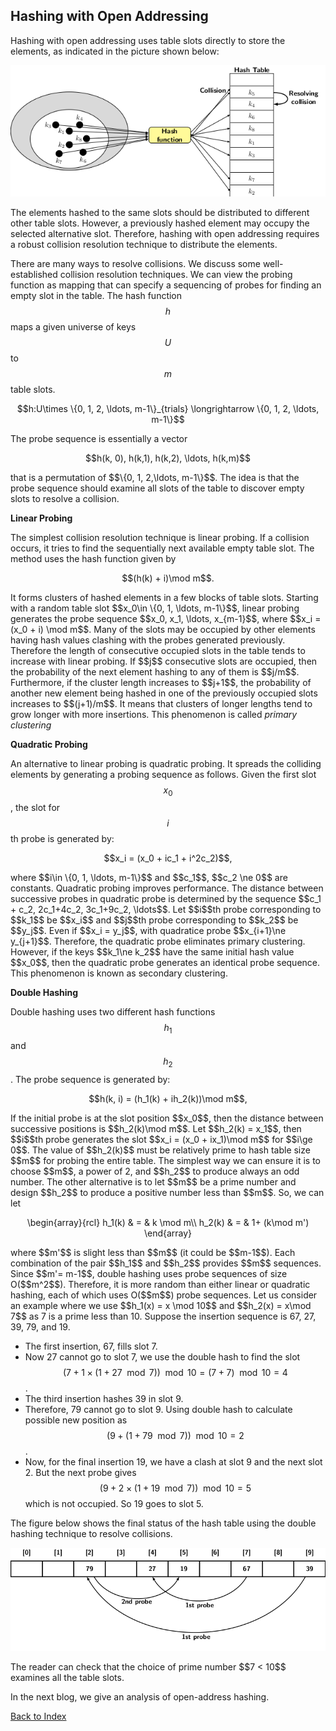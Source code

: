 <script type="text/javascript" src="https://cdnjs.cloudflare.com/ajax/libs/mathjax/2.7.0/MathJax.js?config=TeX-AMS_CHTML"> </script> <script type="text/x-mathjax-config"> MathJax.Hub.Config({ tex2jax: { inlineMath: [['$','$'], ['\\(','\\)']], processEscapes: true}, jax: ["input/TeX","input/MathML","input/AsciiMath","output/CommonHTML"], extensions: ["tex2jax.js","mml2jax.js","asciimath2jax.js","MathMenu.js","MathZoom.js","AssistiveMML.js", "[Contrib]/a11y/accessibility-menu.js"], TeX: { extensions: ["AMSmath.js","AMSsymbols.js","noErrors.js","noUndefined.js"], equationNumbers: { autoNumber: "AMS" } } }); </script> 


## Hashing with Open Addressing

Hashing with open addressing uses table slots directly to store the elements, as indicated in the picture shown below:
<p style="text-align:center">
    <img src="../images/hashingOpenAddressing1.png">                                                       
</p>
The elements hashed to the same slots should be distributed to different other table slots. However, a previously hashed element may occupy the selected 
alternative slot. Therefore, hashing with open addressing requires a robust collision resolution technique to distribute the elements. 

There are many ways to resolve collisions. We discuss some well-established collision
resolution techniques. We can view the probing function as mapping that can specify a sequencing of probes 
for finding an empty slot in the table. The hash function $$h$$ maps a given universe of keys $$U$$ to $$m$$ table slots. <br>
<p style="text-align:center">
    $$h:U\times \{0, 1, 2, \ldots, m-1\}_{trials} \longrightarrow  \{0, 1, 2, \ldots, m-1\}$$                                          
</p>
The probe sequence is essentially a vector 
<p style="text-align:center">
    $$h(k, 0), h(k,1), h(k,2), \ldots, h(k,m)$$                                     
</p>
that is a permutation of $$\{0, 1, 2,\ldots, m-1\}$$. The idea is that the probe sequence should examine all slots of the table to discover
empty slots to resolve a collision. <br>

<strong>Linear Probing</strong>

The simplest collision resolution technique is linear probing. If a collision occurs, it tries to find the sequentially next available empty 
table slot. The method uses the hash function given by 
<p style="text-align:center">
$$(h(k) + i)\mod m$$.
</p>
It forms clusters of hashed elements in a few blocks of table slots. Starting with a random table slot $$x_0\in \{0, 1, \ldots, m-1\}$$, linear probing
generates the probe sequence $$x_0, x_1, \ldots, x_{m-1}$$, where $$x_i = (x_0 + i) \mod m$$. Many of the slots may be occupied
by other elements having hash values clashing with the probes generated previously. Therefore the length of consecutive occupied slots in the table tends
to increase with linear probing. If $$j$$ consecutive slots are occupied, then the probability of the next element hashing to any of 
them is $$j/m$$. Furthermore, if the cluster length increases to $$j+1$$, the probability of another new element being hashed in one of the
previously occupied slots increases to $$(j+1)/m$$. It means that clusters of longer lengths tend to grow longer with more insertions.
This phenomenon is called <i>primary clustering</i><br>

<strong>Quadratic Probing</strong>

An alternative to linear probing is quadratic probing. It spreads the colliding elements by generating a probing sequence as follows. Given the first slot 
$$x_0$$, the slot for $$i$$th probe is generated by: 
<p style="text-align:center">
$$x_i = (x_0 + ic_1 + i^2c_2)$$, 
</p>
where $$i\in \{0, 1, \ldots, m-1\}$$ and $$c_1$$, $$c_2 \ne 0$$ are constants. Quadratic probing improves performance. The distance between
successive probes in quadratic probe is determined by the sequence $$c_1 + c_2, 2c_1+4c_2, 3c_1+9c_2, \ldots$$. 
Let $$i$$th probe corresponding to $$k_1$$ be $$x_i$$ and $$j$$th probe corresponding to $$k_2$$ be $$y_j$$. Even if $$x_i = y_j$$, with 
quadratice probe $$x_{i+1}\ne y_{j+1}$$. Therefore, the quadratic probe eliminates primary clustering. However, if the keys $$k_1\ne k_2$$ have
the same initial hash value $$x_0$$, then the quadratic probe generates an identical probe sequence. This phenomenon is known as secondary clustering.<br>

<strong>Double Hashing</strong>
 
Double hashing uses two different hash functions $$h_1$$ and $$h_2$$. The probe sequence is generated by:
<p style="text-align:center">
$$h(k, i) = (h_1(k) + ih_2(k))\mod m$$, 
</p>
If the initial probe is at the slot position $$x_0$$, then the distance between successive positions is $$h_2(k)\mod m$$. Let $$h_2(k) = x_1$$, then 
$$i$$th probe generates the slot $$x_i = (x_0 + ix_1)\mod m$$ for $$i\ge 0$$. The value of $$h_2(k)$$ must be relatively prime to hash table size
$$m$$ for probing the entire table. The simplest way we can ensure it is to choose $$m$$, a power of 2, and $$h_2$$ to produce always an odd number. 
The other alternative is to let $$m$$ be a prime number and design $$h_2$$ to produce a positive number less than $$m$$. So, we can let 
<p style="text-align:center">
\begin{array}{rcl}
    h_1(k) & = & k \mod m\\
    h_2(k) & = & 1+ (k\mod m')
\end{array}
</p>
where $$m'$$ is slight less than $$m$$ (it could be $$m-1$$). Each combination of the pair $$h_1$$ and $$h_2$$ provides $$m$$ sequences. Since $$m'= m-1$$, 
double hashing uses probe sequences of size O($$m^2$$). Therefore, it is more random than either linear or quadratic hashing, each of which uses O($$m$$)
probe sequences. 
Let us consider an example where we use $$h_1(x) = x \mod 10$$ and $$h_2(x) = x\mod 7$$ as 7 is a prime less than 10. Suppose the insertion sequence
is 67, 27, 39, 79, and 19. 

- The first insertion, 67, fills slot 7. 
- Now 27 cannot go to slot 7, we use the double hash to find the slot $$(7 + 1\times (1+27\mod 7))\mod 10 = (7 + 7)\mod 10 = 4$$.
- The third insertion hashes 39 in slot 9. 
- Therefore, 79 cannot go to slot 9. Using double hash to calculate possible new position as $$(9 + (1+79\mod 7))\mod 10 = 2$$. 
- Now, for the final insertion 19, we have a clash at slot 9 and the next slot 2. But the next probe gives $$(9 + 2\times (1+19\mod 7))\mod 10 = 5$$ which is not occupied. So 19 goes to slot 5.

The figure below shows the final status of the hash table using the double hashing technique to resolve collisions.
<p style="text-align:center">
    <img src="../images/doubleHash.png">
</p>
The reader can check that the choice of prime number $$7 < 10$$ examines all the table slots. 

In the next blog, we give an analysis of open-address hashing.

[Back to Index](../index.md)
